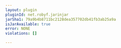 ```yaml
---
layout: plugin
pluginId: net.robyf.jarinjar
jarSha1: 79a9b4b8711bc2128dea357702db41fb3ab25a9a
isJarAvailable: true
error: NONE
violations: []

---
```

